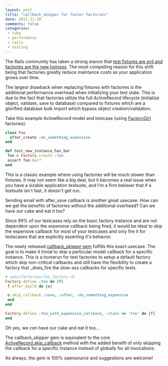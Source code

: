 ```yaml
---
layout: post
title: "callback_skipper for faster factories"
date: 2011-11-28
comments: false
categories:
 - ruby
 - performance
 - rails
 - testing
---
```


[](http://www.flickr.com/photos/brentbat/2137221211)

The Rails community has taken a strong stance that [test fixtures are evil and factories are the new hotness](http://railscasts.com/episodes/158-factories-not-fixtures). The most compelling reason for this shift being that factories greatly reduce maintance costs as your application grows over time.

The largest drawback when replacing fixtures with factories is the additional performance overhead when initializing your test state. This is due to the fact that factories utilize the full ActiveRecord lifecycle (initialize object, validate, save to database) compared to fixtures which are a glorified database bulk import which bypass object creation/validation.

Take this example ActiveRecord model and testcase (using [FactoryGirl](https://github.com/thoughtbot/factory_girl) factories):

```ruby
class Foo
  after_create :do_something_expensive
end

def test_new_instance_has_bar
 foo = Factory.create :foo
 assert foo.bar?
end
```

This is a classic example where using factories will be much slower than fixtures. It may not seem like a big deal, but it becomes a real issue when you have a sizable application testsuite, and I'm a firm believer that if a testsuite isn't fast, it doesn't get run.

Sending email with after\_save callback is another great usecase. How can we get the benefits of factories without the additional overhead? Can we have our cake and eat it too?

Since 99% of our testcases rely on the basic factory instance and are not dependent upon the expensive callback being fired, it would be ideal to skip the expensive callback for most of your testcases and only fire it for testscases that are explicitly asserting it's behavior.

The newly released [callback\_skipper gem](https://github.com/wireframe/callback_skipper) fulfills this exact usecase. The goal is to make it trivial to skip a particular model callback for a specific instance. This is a homerun for test factories to setup a default factory which skip non-critical callbacks and still have the flexibility to create a factory that _does_fire the slow-ass callbacks for specific tests.

```ruby
# spec/factories/foo_factory.rb
Factory.define :foo do |f|
 f.after_build do |o|

 o.skip_callback :save, :after, :do_something_expensive
 end
end

Factory.define :foo_with_expensive_callback, :class => 'Foo' do |f|
end
```

Oh yes, we _can_ have our cake and eat it too...

The callback\_skipper gem is equivalent to the core [ActiveRecord.skip\_callback](https://github.com/wireframe/callback_skipperhttp://api.rubyonrails.org/classes/ActiveSupport/Callbacks/ClassMethods.html#method-i-skip_callback) method with the added benefit of only skipping the callback for a specific instance instead of globally for all invocations.

As always, the gem is 100% opensource and suggestions are welcome!

